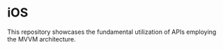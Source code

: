 # iOS
This repository showcases the fundamental utilization of APIs employing the MVVM architecture.
